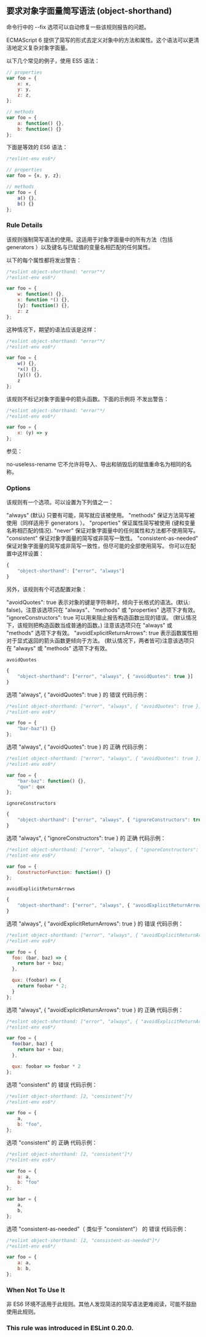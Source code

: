 ## 要求对象字面量简写语法 (object-shorthand)

命令行中的 --fix 选项可以自动修复一些该规则报告的问题。

ECMAScript 6 提供了简写的形式去定义对象中的方法和属性。这个语法可以更清洁地定义复杂对象字面量。

以下几个常见的例子，使用 ES5 语法：
```js
// properties
var foo = {
    x: x,
    y: y,
    z: z,
};

// methods
var foo = {
    a: function() {},
    b: function() {}
};
```

下面是等效的 ES6 语法：
```js
/*eslint-env es6*/

// properties
var foo = {x, y, z};

// methods
var foo = {
    a() {},
    b() {}
};
```

### Rule Details
该规则强制简写语法的使用。这适用于对象字面量中的所有方法（包括 generators ）以及键名与已赋值的变量名相匹配的任何属性。

以下的每个属性都将发出警告：
```js
/*eslint object-shorthand: "error"*/
/*eslint-env es6*/

var foo = {
    w: function() {},
    x: function *() {},
    [y]: function() {},
    z: z
};
```

这种情况下，期望的语法应该是这样：
```js
/*eslint object-shorthand: "error"*/
/*eslint-env es6*/

var foo = {
    w() {},
    *x() {},
    [y]() {},
    z
};
```

该规则不标记对象字面量中的箭头函数。下面的示例将 不发出警告：
```js
/*eslint object-shorthand: "error"*/
/*eslint-env es6*/

var foo = {
    x: (y) => y
};
```

参见：

no-useless-rename 它不允许将导入、导出和销毁后的赋值重命名为相同的名称。

### Options
该规则有一个选项。可以设置为下列值之一：

"always" (默认) 只要有可能，简写就应该被使用。
"methods" 保证方法简写被使用（同样适用于 generators ）。
"properties" 保证属性简写被使用 (键和变量名称相匹配的情况).
"never" 保证对象字面量中的任何属性和方法都不使用简写。
"consistent" 保证对象字面量的简写或非简写一致性。
"consistent-as-needed" 保证对象字面量的简写或非简写一致性，但尽可能的全部使用简写。
你可以在配置中这样设置：
```js
{
    "object-shorthand": ["error", "always"]
}
```

另外，该规则有个可选配置对象：

"avoidQuotes": true 表示对象的键是字符串时，倾向于长格式的语法。(默认: false)。注意该选项只在 "always"、"methods" 或 "properties" 选项下才有效。
"ignoreConstructors": true 可以用来阻止报告构造函数出现的错误。 (默认情况下，该规则把构造函数当成普通的函数。) 注意该选项只在 "always" 或 "methods" 选项下才有效。
"avoidExplicitReturnArrows": true 表示函数属性相对于显式返回的箭头函数更倾向于方法。 (默认情况下，两者皆可)注意该选项只在 "always" 或 "methods" 选项下才有效。

```avoidQuotes```
```js
{
    "object-shorthand": ["error", "always", { "avoidQuotes": true }]
}
```

选项 "always", { "avoidQuotes": true } 的 错误 代码示例：
```js
/*eslint object-shorthand: ["error", "always", { "avoidQuotes": true }]*/
/*eslint-env es6*/

var foo = {
    "bar-baz"() {}
};
```

选项 "always", { "avoidQuotes": true } 的 正确 代码示例：
```js
/*eslint object-shorthand: ["error", "always", { "avoidQuotes": true }]*/
/*eslint-env es6*/

var foo = {
    "bar-baz": function() {},
    "qux": qux
};
```

```ignoreConstructors```
```js
{
    "object-shorthand": ["error", "always", { "ignoreConstructors": true }]
}
```

选项 "always", { "ignoreConstructors": true } 的 正确 代码示例：
```js
/*eslint object-shorthand: ["error", "always", { "ignoreConstructors": true }]*/
/*eslint-env es6*/

var foo = {
    ConstructorFunction: function() {}
};
```

```avoidExplicitReturnArrows```
```js
{
    "object-shorthand": ["error", "always", { "avoidExplicitReturnArrows": true }]
}
```

选项 "always", { "avoidExplicitReturnArrows": true } 的 错误 代码示例：
```js
/*eslint object-shorthand: ["error", "always", { "avoidExplicitReturnArrows": true }]*/
/*eslint-env es6*/

var foo = {
  foo: (bar, baz) => {
    return bar + baz;
  },

  qux: (foobar) => {
    return foobar * 2;
  }
};
```

选项 "always", { "avoidExplicitReturnArrows": true } 的 正确 代码示例：
```js
/*eslint object-shorthand: ["error", "always", { "avoidExplicitReturnArrows": true }]*/
/*eslint-env es6*/

var foo = {
  foo(bar, baz) {
    return bar + baz;
  },

  qux: foobar => foobar * 2
};
```

选项 "consistent" 的 错误 代码示例：
```js
/*eslint object-shorthand: [2, "consistent"]*/
/*eslint-env es6*/

var foo = {
    a,
    b: "foo",
};
```

选项 "consistent" 的 正确 代码示例：
```js
/*eslint object-shorthand: [2, "consistent"]*/
/*eslint-env es6*/

var foo = {
    a: a,
    b: "foo"
};

var bar = {
    a,
    b,
};
```

选项 "consistent-as-needed"（ 类似于 "consistent"） 的 错误 代码示例：
```js
/*eslint object-shorthand: [2, "consistent-as-needed"]*/
/*eslint-env es6*/

var foo = {
    a: a,
    b: b,
};
```

### When Not To Use It
非 ES6 环境不适用于此规则。其他人发现简洁的简写语法更难阅读，可能不鼓励使用此规则。

### This rule was introduced in ESLint 0.20.0.
